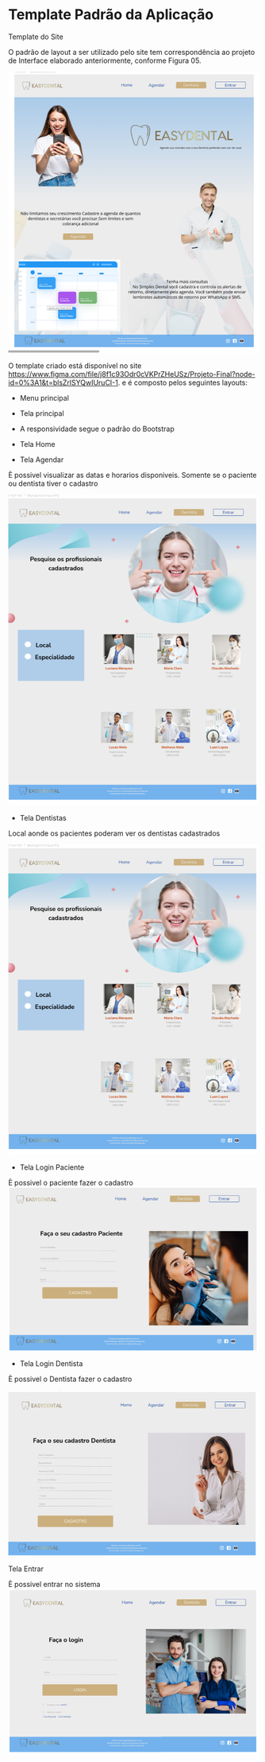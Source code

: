 # Template Padrão da Aplicação

Template do Site 

O padrão de layout a ser utilizado pelo site tem correspondência ao projeto de Interface elaborado anteriormente, conforme Figura 05. 

![Imagem 05 Tela Home](img/Tela%20Home.png)

O template criado está disponível no site https://www.figma.com/file/j8f1c93Odr0cVKPrZHeUSz/Projeto-Final?node-id=0%3A1&t=blsZrlSYQwIUruCI-1. e é composto pelos seguintes layouts:  

* Menu principal 

* Tela principal 

* A responsividade segue o padrão do Bootstrap 

* Tela Home 



* Tela Agendar  

È possivel visualizar as datas e horarios  disponiveis. Somente se o paciente ou dentista tiver o cadastro 

![Imagem 06 Tela Agendar](img/Tela%20Agendar.png)

* Tela Dentistas  

Local aonde os pacientes poderam ver os dentistas cadastrados 

![Imagem 06 Tela Dentista](img/Tela%20Agendar.png)

* Tela Login Paciente 

È possivel o paciente fazer o cadastro  
![Imagem 09 Tela Cadastro Paciente](img/Tela%20Cadastro%20Paciente.png)
* Tela Login Dentista 

È possivel o Dentista fazer o cadastro  

![Imagem 10 Tela Cadastro Dentista](img/Tela%20Cadastro%20Dentista.png)

Tela Entrar 

È possivel entrar no sistema
![Imagem 08 Tela Login](img/Tela%20Login.png)

